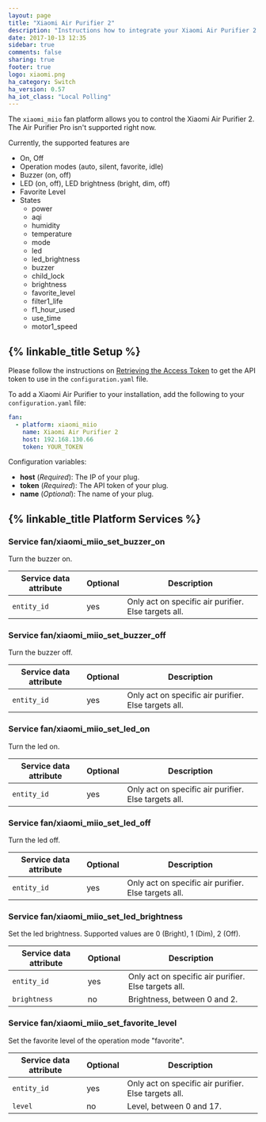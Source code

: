 ```yaml
---
layout: page
title: "Xiaomi Air Purifier 2"
description: "Instructions how to integrate your Xiaomi Air Purifier 2 within Home Assistant."
date: 2017-10-13 12:35
sidebar: true
comments: false
sharing: true
footer: true
logo: xiaomi.png
ha_category: Switch
ha_version: 0.57
ha_iot_class: "Local Polling"
---
```


The `xiaomi_miio` fan platform allows you to control the Xiaomi Air Purifier 2. The Air Purifier Pro isn't supported right now.

Currently, the supported features are

* On, Off
* Operation modes (auto, silent, favorite, idle)
* Buzzer (on, off)
* LED (on, off), LED brightness (bright, dim, off)
* Favorite Level
* States
  - power
  - aqi
  - humidity
  - temperature
  - mode
  - led
  - led_brightness
  - buzzer
  - child_lock
  - brightness
  - favorite_level
  - filter1_life
  - f1_hour_used
  - use_time
  - motor1_speed

## {% linkable_title Setup %}

Please follow the instructions on [Retrieving the Access Token](/components/vacuum.xiaomi_miio/#retrieving-the-access-token) to get the API token to use in the `configuration.yaml` file.

To add a Xiaomi Air Purifier to your installation, add the following to your `configuration.yaml` file:

```yaml
fan:
  - platform: xiaomi_miio
    name: Xiaomi Air Purifier 2
    host: 192.168.130.66
    token: YOUR_TOKEN
```

Configuration variables:
- **host** (*Required*): The IP of your plug.
- **token** (*Required*): The API token of your plug.
- **name** (*Optional*): The name of your plug.

## {% linkable_title Platform Services %}

### Service fan/xiaomi_miio_set_buzzer_on

Turn the buzzer on.

| Service data attribute    | Optional | Description                                           |
|---------------------------|----------|-------------------------------------------------------|
| `entity_id`               |      yes | Only act on specific air purifier. Else targets all.  |

### Service fan/xiaomi_miio_set_buzzer_off

Turn the buzzer off.

| Service data attribute    | Optional | Description                                           |
|---------------------------|----------|-------------------------------------------------------|
| `entity_id`               |      yes | Only act on specific air purifier. Else targets all.  |

### Service fan/xiaomi_miio_set_led_on

Turn the led on.

| Service data attribute    | Optional | Description                                           |
|---------------------------|----------|-------------------------------------------------------|
| `entity_id`               |      yes | Only act on specific air purifier. Else targets all.  |

### Service fan/xiaomi_miio_set_led_off

Turn the led off.

| Service data attribute    | Optional | Description                                           |
|---------------------------|----------|-------------------------------------------------------|
| `entity_id`               |      yes | Only act on specific air purifier. Else targets all.  |

### Service fan/xiaomi_miio_set_led_brightness

Set the led brightness. Supported values are 0 (Bright), 1 (Dim), 2 (Off).

| Service data attribute    | Optional | Description                                           |
|---------------------------|----------|-------------------------------------------------------|
| `entity_id`               |      yes | Only act on specific air purifier. Else targets all.  |
| `brightness`              |       no | Brightness, between 0 and 2.                          |

### Service fan/xiaomi_miio_set_favorite_level

Set the favorite level of the operation mode "favorite".

| Service data attribute    | Optional | Description                                           |
|---------------------------|----------|-------------------------------------------------------|
| `entity_id`               |      yes | Only act on specific air purifier. Else targets all.  |
| `level`                   |       no |  Level, between 0 and 17.                             |

